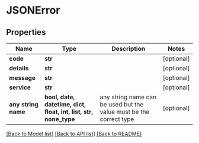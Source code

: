 # JSONError


## Properties
Name | Type | Description | Notes
------------ | ------------- | ------------- | -------------
**code** | **str** |  | [optional] 
**details** | **str** |  | [optional] 
**message** | **str** |  | [optional] 
**service** | **str** |  | [optional] 
**any string name** | **bool, date, datetime, dict, float, int, list, str, none_type** | any string name can be used but the value must be the correct type | [optional]

[[Back to Model list]](../README.md#documentation-for-models) [[Back to API list]](../README.md#documentation-for-api-endpoints) [[Back to README]](../README.md)


